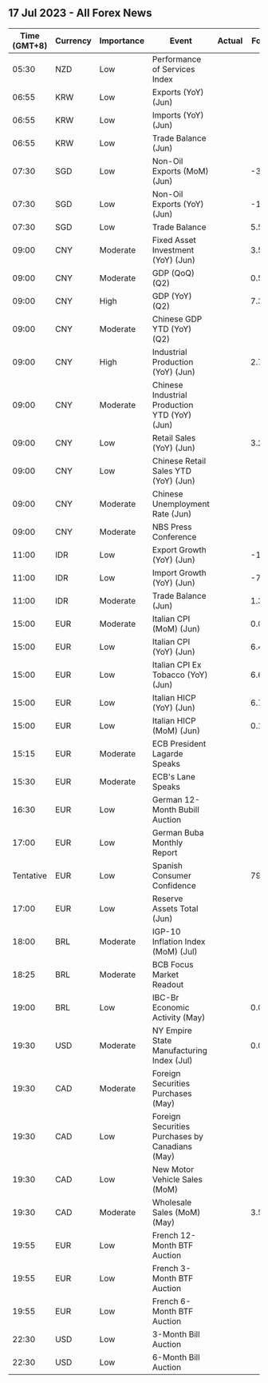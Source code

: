 ## 17 Jul 2023 - All Forex News
| Time (GMT+8) | Currency | Importance | Event | Actual | Forecast | Previous |
|------|----------|------------|-------|--------|----------|----------|
| 05:30 | NZD | Low | Performance of Services Index |  |  | 53.3 |
| 06:55 | KRW | Low | Exports (YoY) (Jun) |  |  | -6.0% |
| 06:55 | KRW | Low | Imports (YoY) (Jun) |  |  | -11.7% |
| 06:55 | KRW | Low | Trade Balance (Jun) |  |  | 1.13B |
| 07:30 | SGD | Low | Non-Oil Exports (MoM) (Jun) |  | -3.40% | -14.60% |
| 07:30 | SGD | Low | Non-Oil Exports (YoY) (Jun) |  | -12.90% | -14.70% |
| 07:30 | SGD | Low | Trade Balance |  | 5.546B | 5.491B |
| 09:00 | CNY | Moderate | Fixed Asset Investment (YoY) (Jun) |  | 3.5% | 4.0% |
| 09:00 | CNY | Moderate | GDP (QoQ) (Q2) |  | 0.5% | 2.2% |
| 09:00 | CNY | High | GDP (YoY) (Q2) |  | 7.3% | 4.5% |
| 09:00 | CNY | Moderate | Chinese GDP YTD (YoY) (Q2) |  |  | 4.5% |
| 09:00 | CNY | High | Industrial Production (YoY) (Jun) |  | 2.7% | 3.5% |
| 09:00 | CNY | Moderate | Chinese Industrial Production YTD (YoY) (Jun) |  |  | 3.6% |
| 09:00 | CNY | Low | Retail Sales (YoY) (Jun) |  | 3.2% | 12.7% |
| 09:00 | CNY | Low | Chinese Retail Sales YTD (YoY) (Jun) |  |  | 9.29% |
| 09:00 | CNY | Moderate | Chinese Unemployment Rate (Jun) |  |  | 5.2% |
| 09:00 | CNY | Moderate | NBS Press Conference |  |  |  |
| 11:00 | IDR | Low | Export Growth (YoY) (Jun) |  | -18.65% | 0.96% |
| 11:00 | IDR | Low | Import Growth (YoY) (Jun) |  | -7.75% | 14.35% |
| 11:00 | IDR | Moderate | Trade Balance (Jun) |  | 1.35B | 0.44B |
| 15:00 | EUR | Moderate | Italian CPI (MoM) (Jun) |  | 0.0% | 0.3% |
| 15:00 | EUR | Low | Italian CPI (YoY) (Jun) |  | 6.4% | 7.6% |
| 15:00 | EUR | Low | Italian CPI Ex Tobacco (YoY) (Jun) |  | 6.6% | 7.2% |
| 15:00 | EUR | Low | Italian HICP (YoY) (Jun) |  | 6.7% | 8.0% |
| 15:00 | EUR | Low | Italian HICP (MoM) (Jun) |  | 0.1% | 0.3% |
| 15:15 | EUR | Moderate | ECB President Lagarde Speaks |  |  |  |
| 15:30 | EUR | Moderate | ECB's Lane Speaks |  |  |  |
| 16:30 | EUR | Low | German 12-Month Bubill Auction |  |  | 3.520% |
| 17:00 | EUR | Low | German Buba Monthly Report |  |  |  |
| Tentative | EUR | Low | Spanish Consumer Confidence |  | 79.4 | 81.5 |
| 17:00 | EUR | Low | Reserve Assets Total (Jun) |  |  | 1,140.49B |
| 18:00 | BRL | Moderate | IGP-10 Inflation Index (MoM) (Jul) |  |  | -2.2% |
| 18:25 | BRL | Moderate | BCB Focus Market Readout |  |  |  |
| 19:00 | BRL | Low | IBC-Br Economic Activity (May) |  | 0.00% | 0.56% |
| 19:30 | USD | Moderate | NY Empire State Manufacturing Index (Jul) |  | 0.00 | 6.60 |
| 19:30 | CAD | Moderate | Foreign Securities Purchases (May) |  |  | 13.52B |
| 19:30 | CAD | Low | Foreign Securities Purchases by Canadians (May) |  |  | 2.37B |
| 19:30 | CAD | Low | New Motor Vehicle Sales (MoM) |  |  | 148.8% |
| 19:30 | CAD | Moderate | Wholesale Sales (MoM) (May) |  | 3.5% | -1.4% |
| 19:55 | EUR | Low | French 12-Month BTF Auction |  |  | 3.761% |
| 19:55 | EUR | Low | French 3-Month BTF Auction |  |  | 3.556% |
| 19:55 | EUR | Low | French 6-Month BTF Auction |  |  | 3.673% |
| 22:30 | USD | Low | 3-Month Bill Auction |  |  | 5.250% |
| 22:30 | USD | Low | 6-Month Bill Auction |  |  | 5.270% |
